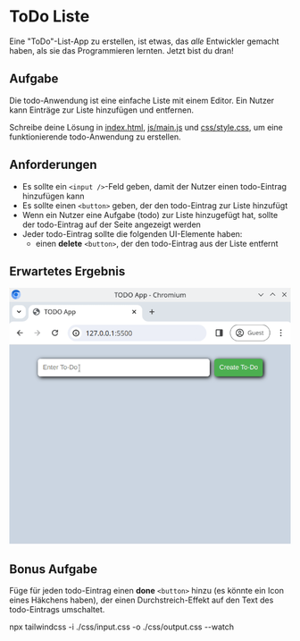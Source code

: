 # ToDo Liste

Eine "ToDo"-List-App zu erstellen, ist etwas, das _alle_ Entwickler gemacht haben, als sie das Programmieren lernten. Jetzt bist du dran!

## Aufgabe

Die todo-Anwendung ist eine einfache Liste mit einem Editor. Ein Nutzer kann Einträge zur Liste hinzufügen und entfernen.

Schreibe deine Lösung in [index.html](./index.html), [js/main.js](./js/main.js) und [css/style.css](/css/style.css), um eine funktionierende todo-Anwendung zu erstellen.

## Anforderungen

- Es sollte ein `<input />`-Feld geben, damit der Nutzer einen todo-Eintrag hinzufügen kann
- Es sollte einen `<button>` geben, der den todo-Eintrag zur Liste hinzufügt
- Wenn ein Nutzer eine Aufgabe (todo) zur Liste hinzugefügt hat, sollte der todo-Eintrag auf der Seite angezeigt werden
- Jeder todo-Eintrag sollte die folgenden UI-Elemente haben:
  - einen **delete** `<button>`, der den todo-Eintrag aus der Liste entfernt

## Erwartetes Ergebnis

![Erwartetes Ergebnis](./reference.gif)

## Bonus Aufgabe

Füge für jeden todo-Eintrag einen **done** `<button>` hinzu (es könnte ein Icon eines Häkchens haben), der einen Durchstreich-Effekt auf den Text des todo-Eintrags umschaltet.


npx tailwindcss -i ./css/input.css -o ./css/output.css --watch

